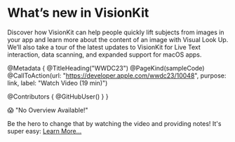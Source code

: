 # What’s new in VisionKit

Discover how VisionKit can help people quickly lift subjects from images in your app and learn more about the content of an image with Visual Look Up. We’ll also take a tour of the latest updates to VisionKit for Live Text interaction, data scanning, and expanded support for macOS apps.

@Metadata {
   @TitleHeading("WWDC23")
   @PageKind(sampleCode)
   @CallToAction(url: "https://developer.apple.com/wwdc23/10048", purpose: link, label: "Watch Video (19 min)")

   @Contributors {
      @GitHubUser(<replace this with your GitHub handle>)
   }
}

😱 "No Overview Available!"

Be the hero to change that by watching the video and providing notes! It's super easy:
 [Learn More…](https://wwdcnotes.github.io/WWDCNotes/documentation/wwdcnotes/contributing)
